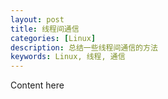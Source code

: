 ```yaml
---
layout: post
title: 线程间通信
categories: [Linux]
description: 总结一些线程间通信的方法
keywords: Linux, 线程, 通信
---
```


Content here
